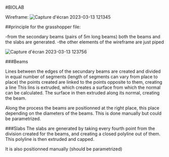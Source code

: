 #BIOLAB

Wireframe:
![Capture d'écran 2023-03-13 121345](https://user-images.githubusercontent.com/127743632/224690783-dc90e66f-ffb8-4962-8896-28313f186059.png)

##principle for the grasshopper file:

-from the secondary beams (pairs of 5m long beams) both the beams and the slabs are generated.
-the other elements of the wireframe are just piped

![Capture d'écran 2023-03-13 123756](https://user-images.githubusercontent.com/127743632/224692658-986eb1f1-d0fa-49c2-9bd2-6b94a43181a1.png)



###Beams

Lines between the edges of the secundary beams are created and divided in equal number of segments (length of segments can vary from place to place)
the points created are linked to the points opposite to them, creating a line 
This lins is extruded, which creates a surface from which the normal can be calculated. 
The surface in then extruded along its normal, creating the beam. 

Along the process the beams are positionned at the right place, this place depending on the diameters of the beams. This is done manually but could be parametrized.

###Slabs
The slabs are generated by taking every fourth point from the division created for the beams, and creating a closed polyline out of them.
This polyline is then extruded and capped. 

It is also positionned manually (should be parametrized)
